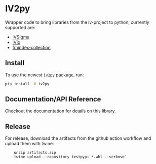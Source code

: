 <!--
    SPDX-FileCopyrightText: 2006-2023, Knut Reinert & Freie Universität Berlin
    SPDX-FileCopyrightText: 2016-2023, Knut Reinert & MPI für molekulare Genetik
    SPDX-License-Identifier: CC-BY-4.0
-->

# IV2py

Wrapper code to bring libraries from the iv-project to python, currently supported are:

- [IVSigma](https://iv-project.github.io/IVSigma/)
- [IVio](https://iv-project.github.io/IVio/)
- [fmindex-collection](https://github.com/SGSSGene/fmindex-collection)

## Install
To use the newest `iv2py` package, run:
```bash
pip install -U iv2py
```

## Documentation/API Reference
Checkout the [documentation](https://iv-project.github.io/IV2py/) for details on this library.

## Release
For release, download the artifacts from the github action workflow and upload them with twine:
```
    unzip artifacts.zip
    twine upload --repository testpypi *.whl --verbose`
```
